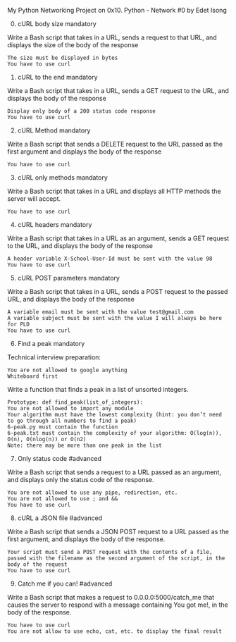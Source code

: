 My Python Networking Project on 0x10. Python - Network #0 by Edet Isong

0. cURL body size
mandatory

Write a Bash script that takes in a URL, sends a request to that URL, and displays the size of the body of the response

    The size must be displayed in bytes
    You have to use curl

1. cURL to the end
mandatory

Write a Bash script that takes in a URL, sends a GET request to the URL, and displays the body of the response

    Display only body of a 200 status code response
    You have to use curl

2. cURL Method
mandatory

Write a Bash script that sends a DELETE request to the URL passed as the first argument and displays the body of the response

    You have to use curl

3. cURL only methods
mandatory

Write a Bash script that takes in a URL and displays all HTTP methods the server will accept.

    You have to use curl

4. cURL headers
mandatory

Write a Bash script that takes in a URL as an argument, sends a GET request to the URL, and displays the body of the response

    A header variable X-School-User-Id must be sent with the value 98
    You have to use curl

5. cURL POST parameters
mandatory

Write a Bash script that takes in a URL, sends a POST request to the passed URL, and displays the body of the response

    A variable email must be sent with the value test@gmail.com
    A variable subject must be sent with the value I will always be here for PLD
    You have to use curl

6. Find a peak
mandatory

Technical interview preparation:

    You are not allowed to google anything
    Whiteboard first

Write a function that finds a peak in a list of unsorted integers.

    Prototype: def find_peak(list_of_integers):
    You are not allowed to import any module
    Your algorithm must have the lowest complexity (hint: you don’t need to go through all numbers to find a peak)
    6-peak.py must contain the function
    6-peak.txt must contain the complexity of your algorithm: O(log(n)), O(n), O(nlog(n)) or O(n2)
    Note: there may be more than one peak in the list

7. Only status code
#advanced

Write a Bash script that sends a request to a URL passed as an argument, and displays only the status code of the response.

    You are not allowed to use any pipe, redirection, etc.
    You are not allowed to use ; and &&
    You have to use curl

8. cURL a JSON file
#advanced

Write a Bash script that sends a JSON POST request to a URL passed as the first argument, and displays the body of the response.

    Your script must send a POST request with the contents of a file, passed with the filename as the second argument of the script, in the body of the request
    You have to use curl

9. Catch me if you can!
#advanced

Write a Bash script that makes a request to 0.0.0.0:5000/catch_me that causes the server to respond with a message containing You got me!, in the body of the response.

    You have to use curl
    You are not allow to use echo, cat, etc. to display the final result

